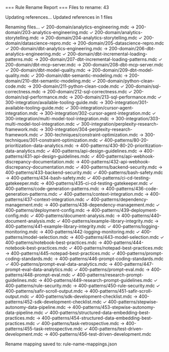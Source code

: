 
=== Rule Rename Report ===
Files to rename: 43

Updating references...
Updated references in 1 files

Renaming files...
  ✓ 200-domain/analytics-engineering.mdc → 200-domain/203-analytics-engineering.mdc
  ✓ 200-domain/analytics-storytelling.mdc → 200-domain/204-analytics-storytelling.mdc
  ✓ 200-domain/datascience-repro.mdc → 200-domain/205-datascience-repro.mdc
  ✓ 200-domain/dbt-analytics-engineering.mdc → 200-domain/206-dbt-analytics-engineering.mdc
  ✓ 200-domain/dbt-incremental-loading-patterns.mdc → 200-domain/207-dbt-incremental-loading-patterns.mdc
  ✓ 200-domain/dbt-mcp-server.mdc → 200-domain/208-dbt-mcp-server.mdc
  ✓ 200-domain/dbt-model-quality.mdc → 200-domain/209-dbt-model-quality.mdc
  ✓ 200-domain/dbt-semantic-modeling.mdc → 200-domain/210-dbt-semantic-modeling.mdc
  ✓ 200-domain/python-clean-code.mdc → 200-domain/211-python-clean-code.mdc
  ✓ 200-domain/sql-correctness.mdc → 200-domain/212-sql-correctness.mdc
  ✓ 200-domain/sql-performance.mdc → 200-domain/213-sql-performance.mdc
  ✓ 300-integration/available-tooling-guide.mdc → 300-integration/301-available-tooling-guide.mdc
  ✓ 300-integration/cursor-agent-integration.mdc → 300-integration/302-cursor-agent-integration.mdc
  ✓ 300-integration/multi-model-tool-integration.mdc → 300-integration/303-multi-model-tool-integration.mdc
  ✓ 300-integration/perplexity-research-framework.mdc → 300-integration/304-perplexity-research-framework.mdc
  ✓ 300-techniques/constraint-optimization.mdc → 300-techniques/301-constraint-optimization.mdc
  ✓ 400-patterns/80-20-prioritization-data-analytics.mdc → 400-patterns/430-80-20-prioritization-data-analytics.mdc
  ✓ 400-patterns/api-design-guidelines.mdc → 400-patterns/431-api-design-guidelines.mdc
  ✓ 400-patterns/api-webhook-discrepancy-documentation.mdc → 400-patterns/432-api-webhook-discrepancy-documentation.mdc
  ✓ 400-patterns/backend-security.mdc → 400-patterns/433-backend-security.mdc
  ✓ 400-patterns/bash-safety.mdc → 400-patterns/434-bash-safety.mdc
  ✓ 400-patterns/ci-cd-testing-gatekeeper.mdc → 400-patterns/435-ci-cd-testing-gatekeeper.mdc
  ✓ 400-patterns/code-generation-patterns.mdc → 400-patterns/436-code-generation-patterns.mdc
  ✓ 400-patterns/context-integration.mdc → 400-patterns/437-context-integration.mdc
  ✓ 400-patterns/dependency-management.mdc → 400-patterns/438-dependency-management.mdc
  ✓ 400-patterns/deployment-config.mdc → 400-patterns/439-deployment-config.mdc
  ✓ 400-patterns/document-analysis.mdc → 400-patterns/440-document-analysis.mdc
  ✓ 400-patterns/example-library-integrity.mdc → 400-patterns/441-example-library-integrity.mdc
  ✓ 400-patterns/logging-monitoring.mdc → 400-patterns/442-logging-monitoring.mdc
  ✓ 400-patterns/model-selection.mdc → 400-patterns/443-model-selection.mdc
  ✓ 400-patterns/notebook-best-practices.mdc → 400-patterns/444-notebook-best-practices.mdc
  ✓ 400-patterns/notepad-best-practices.mdc → 400-patterns/445-notepad-best-practices.mdc
  ✓ 400-patterns/prompt-coding-standards.mdc → 400-patterns/446-prompt-coding-standards.mdc
  ✓ 400-patterns/prompt-eval-data-analytics.mdc → 400-patterns/447-prompt-eval-data-analytics.mdc
  ✓ 400-patterns/prompt-eval.mdc → 400-patterns/448-prompt-eval.mdc
  ✓ 400-patterns/research-prompt-guidelines.mdc → 400-patterns/449-research-prompt-guidelines.mdc
  ✓ 400-patterns/rule-security.mdc → 400-patterns/450-rule-security.mdc
  ✓ 400-patterns/safir-scroll-output.mdc → 400-patterns/451-safir-scroll-output.mdc
  ✓ 400-patterns/sdk-development-checklist.mdc → 400-patterns/452-sdk-development-checklist.mdc
  ✓ 400-patterns/stepwise-autonomy-data-pipeline.mdc → 400-patterns/453-stepwise-autonomy-data-pipeline.mdc
  ✓ 400-patterns/structured-data-embedding-best-practices.mdc → 400-patterns/454-structured-data-embedding-best-practices.mdc
  ✓ 400-patterns/task-retrospective.mdc → 400-patterns/455-task-retrospective.mdc
  ✓ 400-patterns/test-driven-development.mdc → 400-patterns/456-test-driven-development.mdc

Rename mapping saved to: rule-name-mappings.json
